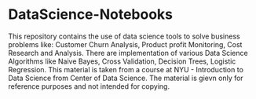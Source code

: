 # DataScience-Notebooks

This repository contains the use of data science tools to solve business problems like: Customer Churn Analysis, Product profit Monitoring, Cost Research and Analysis. There are implementation of various Data Science Algorithms like Naive Bayes, Cross Validation, Decision Trees, Logistic Regression. This material is taken from a course at NYU - Introduction to Data Science from Center of Data Science. The material is gievn only for reference purposes and not intended for copying. 
